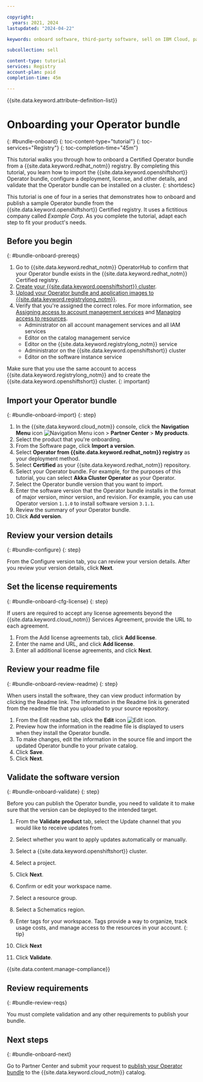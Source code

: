 ```yaml
---

copyright:
  years: 2021, 2024
lastupdated: "2024-04-22"

keywords: onboard software, third-party software, sell on IBM Cloud, partner center, operator, validate, test, sample Red Hat OpenShift operator, operator bundle

subcollection: sell

content-type: tutorial
services: Registry
account-plan: paid
completion-time: 45m

---
```


{{site.data.keyword.attribute-definition-list}}

# Onboarding your Operator bundle
{: #bundle-onboard}
{: toc-content-type="tutorial"}
{: toc-services="Registry"}
{: toc-completion-time="45m"}

This tutorial walks you through how to onboard a Certified Operator bundle from a {{site.data.keyword.redhat_notm}} registry. By completing this tutorial, you learn how to import the {{site.data.keyword.openshiftshort}} Operator bundle, configure a deployment, license, and other details, and validate that the Operator bundle can be installed on a cluster.
{: shortdesc}

This tutorial is one of four in a series that demonstrates how to onboard and publish a sample Operator bundle from the {{site.data.keyword.openshiftshort}} Certified registry. It uses a fictitious company called *Example Corp*. As you complete the tutorial, adapt each step to fit your product's needs.


## Before you begin
{: #bundle-onboard-prereqs}

1. Go to {{site.data.keyword.redhat_notm}} OperatorHub to confirm that your Operator bundle exists in the {{site.data.keyword.redhat_notm}} Certified registry.
1. [Create your {{site.data.keyword.openshiftshort}} cluster](/docs/openshift?topic=openshift-getting-started).
1. [Upload your Operator bundle and application images to {{site.data.keyword.registrylong_notm}}](/docs/Registry?topic=Registry-getting-started).
1. Verify that you're assigned the correct roles. For more information, see [Assigning access to account management services](/docs/account?topic=account-account-services) and [Managing access to resources](/docs/account?topic=account-assign-access-resources).
   * Administrator on all account management services and all IAM services
   * Editor on the catalog management service
   * Editor on the {{site.data.keyword.registrylong_notm}} service
   * Administrator on the {{site.data.keyword.openshiftshort}} cluster
   * Editor on the software instance service

Make sure that you use the same account to access {{site.data.keyword.registrylong_notm}} and to create the {{site.data.keyword.openshiftshort}} cluster.
{: important}

## Import your Operator bundle
{: #bundle-onboard-import}
{: step}

1. In the {{site.data.keyword.cloud_notm}} console, click the **Navigation Menu** icon ![Navigation Menu icon](../icons/icon_hamburger.svg "Menu") > **Partner Center** > **My products**.
1. Select the product that you're onboarding.
1. From the Software page, click **Import a version**.
1. Select **Operator from {{site.data.keyword.redhat_notm}} registry** as your deployment method.
1. Select **Certified** as your {{site.data.keyword.redhat_notm}} repository.
1. Select your Operator bundle. For example, for the purposes of this tutorial, you can select **Akka Cluster Operator** as your Operator.
1. Select the Operator bundle version that you want to import.
1. Enter the software version that the Operator bundle installs in the format of major version, minor version, and revision. For example, you can use Operator version `1.1.0` to install software version `3.1.1`.
1. Review the summary of your Operator bundle.
1. Click **Add version**.

## Review your version details
{: #bundle-configure}
{: step}

From the Configure version tab, you can review your version details. After you review your version details, click **Next**.

## Set the license requirements
{: #bundle-onboard-cfg-license}
{: step}

If users are required to accept any license agreements beyond the {{site.data.keyword.cloud_notm}} Services Agreement, provide the URL to each agreement.

1. From the Add license agreements tab, click **Add license**.
2. Enter the name and URL, and click **Add license**.
3. Enter all additional license agreements, and  click **Next**.

## Review your readme file
{: #bundle-onboard-review-readme}
{: step}

When users install the software, they can view product information by clicking the Readme link. The information in the Readme link is generated from the readme file that you uploaded to your source repository.

1. From the Edit readme tab, click the **Edit** icon ![Edit icon](../icons/edit-tagging.svg "Edit").
2. Preview how the information in the readme file is displayed to users when they install the Operator bundle.
3. To make changes, edit the information in the source file and import the updated Operator bundle to your private catalog.
4. Click **Save**.
5. Click **Next**.

## Validate the software version
{: #bundle-onboard-validate}
{: step}

Before you can publish the Operator bundle, you need to validate it to make sure that the version can be deployed to the intended target.

1. From the **Validate product** tab, select the Update channel that you would like to receive updates from.
1. Select whether you want to apply updates automatically or manually.
1. Select a {{site.data.keyword.openshiftshort}} cluster.
1. Select a project.
1. Click **Next**.
1. Confirm or edit your workspace name.
1. Select a resource group.
1. Select a Schematics region.
1. Enter tags for your workspace.
    Tags provide a way to organize, track usage costs, and manage access to the resources in your account.
    {: tip}

1. Click **Next**
1. Click **Validate**.

{{site.data.content.manage-compliance}}

## Review requirements
{: #bundle-review-reqs}

You must complete validation and any other requirements to publish your bundle.

## Next steps
{: #bundle-onboard-next}

Go to Partner Center and submit your request to [publish your Operator bundle](/docs/sell?topic=sell-bundle-publish) to the {{site.data.keyword.cloud_notm}} catalog.
